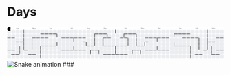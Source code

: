 # Days

<picture>
  <source media="(prefers-color-scheme: dark)" srcset="https://raw.githubusercontent.com/91Daysss/Days/output/pacman-contribution-graph-dark.svg">
  <source media="(prefers-color-scheme: light)" srcset="https://raw.githubusercontent.com/91Daysss/Days/output/pacman-contribution-graph.svg">
  <img alt="pacman contribution graph" src="https://raw.githubusercontent.com/91Daysss/Days/output/pacman-contribution-graph.svg">
</picture>

<picture>
  <source media="(prefers-color-scheme: dark)" srcset="https://raw.githubusercontent.com/91Daysss/Days/output/github-snake-dark.svg" />
   <source media="(prefers-color-scheme: light)" srcset="https://raw.githubusercontent.com/91Daysss/Days/output/github-snake.svg" />
  <img src="https://raw.githubusercontent.com/91Daysss/Days/output/snake.svg" alt="Snake animation" />
</picture>
###
